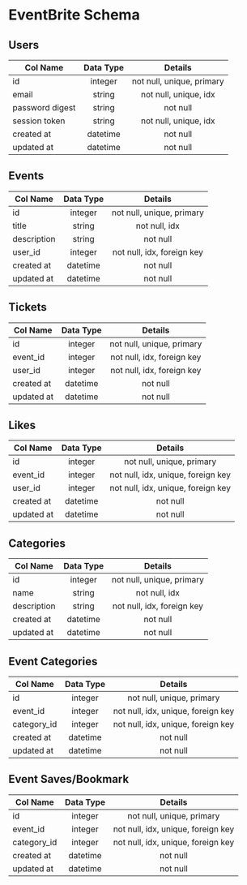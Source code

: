 
# EventBrite Schema

## Users
|Col Name    |Data Type |Details
|----------------|:--------:|:-------------------------:|
|id              |integer   | not null, unique, primary
|email           |string    | not null, unique, idx
|password digest |string    | not null
|session token   |string    | not null, unique, idx
|created at      |datetime  | not null
|updated at      |datetime  | not null

## Events
|Col Name    |Data Type |Details
|----------------|:--------:|:-------------------------:|
|id              |integer   | not null, unique, primary
|title           |string    | not null, idx
|description     |string    | not null
|user_id         |integer   | not null, idx, foreign key
|created at      |datetime  | not null
|updated at      |datetime  | not null

## Tickets
|Col Name    |Data Type |Details
|----------------|:--------:|:-------------------------:|
|id              |integer   | not null, unique, primary
|event_id        |integer   | not null, idx, foreign key
|user_id         |integer   | not null, idx, foreign key
|created at      |datetime  | not null
|updated at      |datetime  | not null

## Likes
|Col Name    |Data Type |Details
|----------------|:--------:|:-------------------------:|
|id              |integer   | not null, unique, primary
|event_id        |integer   | not null, idx, unique, foreign key
|user_id         |integer   | not null, idx, unique, foreign key
|created at      |datetime  | not null
|updated at      |datetime  | not null

## Categories
|Col Name    |Data Type |Details
|----------------|:--------:|:-------------------------:|
|id              |integer   | not null, unique, primary
|name            |string    | not null, idx
|description     |string    | not null, idx, foreign key
|created at      |datetime  | not null
|updated at      |datetime  | not null

## Event Categories
|Col Name    |Data Type |Details
|----------------|:--------:|:-------------------------:|
|id              |integer   | not null, unique, primary
|event_id        |integer   | not null, idx, unique, foreign key
|category_id     |integer   | not null, idx, unique, foreign key
|created at      |datetime  | not null
|updated at      |datetime  | not null


## Event Saves/Bookmark
|Col Name    |Data Type |Details
|----------------|:--------:|:-------------------------:|
|id              |integer   | not null, unique, primary
|event_id        |integer   | not null, idx, unique, foreign key
|category_id     |integer   | not null, idx, unique, foreign key
|created at      |datetime  | not null
|updated at      |datetime  | not null
